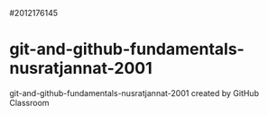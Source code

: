 #2012176145
# git-and-github-fundamentals-nusratjannat-2001
git-and-github-fundamentals-nusratjannat-2001 created by GitHub Classroom
